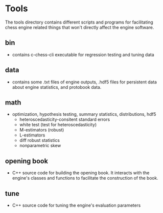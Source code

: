 Tools
=====
The tools directory contains different scripts and programs for facilitating chess engine related things that won't
directly affect the engine software.

bin
---
- contains c-chess-cli executable for regression testing and tuning
  data

data
----
- contains some .txt files of engine outputs, .hdf5 files for persistent data about engine statistics, and protobook
  data.

math
----
- optimization, hypothesis testing, summary statistics, distributions, hdf5 
  - heteroscedasticity-consitent standard errors
  - white test (test for  heteroscedasticity)
  - M-estimators (robust)
  - L-estimators
  - diff robust statistics
  - nonparametric skew

opening book
------------
- C++ source code for building the opening book. It interacts with the engine's classes and functions to facilitate the
  construction of the book.

tune
----
- C++ source code for tuning the engine's evaluation parameters
